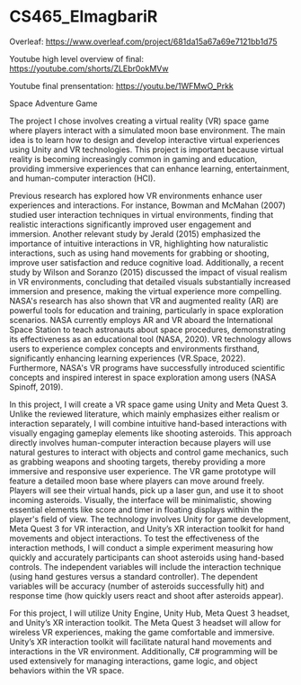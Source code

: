 # CS465_ElmagbariR

Overleaf:
https://www.overleaf.com/project/681da15a67a69e7121bb1d75

Youtube high level overview of final:
https://youtube.com/shorts/ZLEbr0okMVw

Youtube final prensentation:
https://youtu.be/1WFMwO_Prkk


Space Adventure Game

  The project I chose involves creating a virtual reality (VR) space game where players interact with a simulated moon base environment. The main idea is to learn how to design and develop interactive virtual experiences using Unity and VR technologies. This project is important because virtual reality is becoming increasingly common in gaming and education, providing immersive experiences that can enhance learning, entertainment, and human-computer interaction (HCI).

  Previous research has explored how VR environments enhance user experiences and interactions. For instance, Bowman and McMahan (2007) studied user interaction techniques in virtual environments, finding that realistic interactions significantly improved user engagement and immersion. Another relevant study by Jerald (2015) emphasized the importance of intuitive interactions in VR, highlighting how naturalistic interactions, such as using hand movements for grabbing or shooting, improve user satisfaction and reduce cognitive load. Additionally, a recent study by Wilson and Soranzo (2015) discussed the impact of visual realism in VR environments, concluding that detailed visuals substantially increased immersion and presence, making the virtual experience more compelling. NASA's research has also shown that VR and augmented reality (AR) are powerful tools for education and training, particularly in space exploration scenarios. NASA currently employs AR and VR aboard the International Space Station to teach astronauts about space procedures, demonstrating its effectiveness as an educational tool (NASA, 2020). VR technology allows users to experience complex concepts and environments firsthand, significantly enhancing learning experiences (VR.Space, 2022). Furthermore, NASA's VR programs have successfully introduced scientific concepts and inspired interest in space exploration among users (NASA Spinoff, 2019).
  
  In this project, I will create a VR space game using Unity and Meta Quest 3. Unlike the reviewed literature, which mainly emphasizes either realism or interaction separately, I will combine intuitive hand-based interactions with visually engaging gameplay elements like shooting asteroids. This approach directly involves human-computer interaction because players will use natural gestures to interact with objects and control game mechanics, such as grabbing weapons and shooting targets, thereby providing a more immersive and responsive user experience.
  The VR game prototype will feature a detailed moon base where players can move around freely. Players will see their virtual hands, pick up a laser gun, and use it to shoot incoming asteroids. Visually, the interface will be minimalistic, showing essential elements like score and timer in floating displays within the player's field of view. The technology involves Unity for game development, Meta Quest 3 for VR interaction, and Unity’s XR interaction toolkit for hand movements and object interactions.
To test the effectiveness of the interaction methods, I will conduct a simple experiment measuring how quickly and accurately participants can shoot asteroids using hand-based controls. The independent variables will include the interaction technique (using hand gestures versus a standard controller). The dependent variables will be accuracy (number of asteroids successfully hit) and response time (how quickly users react and shoot after asteroids appear).

  For this project, I will utilize Unity Engine, Unity Hub, Meta Quest 3 headset, and Unity’s XR interaction toolkit. The Meta Quest 3 headset will allow for wireless VR experiences, making the game comfortable and immersive. Unity’s XR interaction toolkit will facilitate natural hand movements and interactions in the VR environment. Additionally, C# programming will be used extensively for managing interactions, game logic, and object behaviors within the VR space.
  
